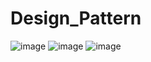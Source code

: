 # Design_Pattern

![image](https://github.com/AmazingHorsess/Design_Pattern/assets/126606604/08f386fa-3990-4fd1-9579-0ec0f39ba006)
![image](https://github.com/AmazingHorsess/Design_Pattern/assets/126606604/a4f7094b-bf63-4e00-8645-98a16af212b9)
![image](https://github.com/AmazingHorsess/Design_Pattern/assets/126606604/860e5499-d030-4132-b8c6-8b0fdb4c610f)


